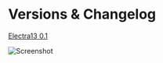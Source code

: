 # Versions & Changelog

[Electra13 0.1](https://light-yt.github.io/download/Electra13-0.1.ipa)

![Screenshot](https://www.iclarified.com/images/news/66472/322432/322432-640.jpg)
